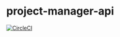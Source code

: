 # project-manager-api

[![CircleCI](https://circleci.com/gh/olacodes/project-manager-api.svg?style=svg)](https://app.circleci.com/pipelines/github/olacodes/project-manager-api)
